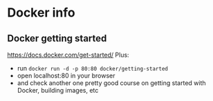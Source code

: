 # Docker info

## Docker getting started

https://docs.docker.com/get-started/
Plus:
- run `docker run -d -p 80:80 docker/getting-started`
- open localhost:80 in your browser
- and check another one pretty good course on getting started with Docker, building images, etc
